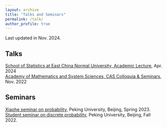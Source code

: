 ```yaml
---
layout: archive
title: "Talks and Seminars"
permalink: /talk/
author_profile: true
---
```


Last updated in Nov. 2024.

## Talks
[School of Statistics at East China Normal University, Academic Lecture](https://stat.ecnu.edu.cn/e7/89/c9716a583561/page.htm), Apr. 2024<br>
[Academy of Mathematics and System Sciences, CAS Colloquia & Seminars](http://www.amss.cas.cn/mzxsbg/202211/t20221122_6552053.html), Nov. 2022<br>

## Seminars
[Xiaohe seminar on probability](https://hangdu2000.github.io/Seminar2023/), Peking University, Beijing, Spring 2023.<br>
[Student seminar on discrete probability](https://hangdu2000.github.io/Seminar2022/), Peking University, Beijing, Fall 2022.<br>
